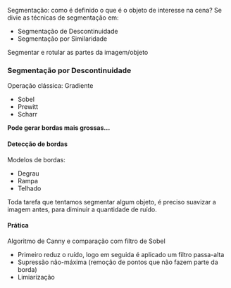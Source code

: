 
Segmentação: como é definido o que é o objeto de interesse na cena? 
Se divie as técnicas de segmentação em:
- Segmentação de Descontinuidade
- Segmentação por Similaridade

Segmentar e rotular as partes da imagem/objeto
### Segmentação por Descontinuidade

Operação clássica: Gradiente

- Sobel
- Prewitt
- Scharr

**Pode gerar bordas mais grossas...**

#### Detecção de bordas
Modelos de bordas: 
- Degrau
- Rampa
- Telhado

Toda tarefa que tentamos segmentar algum objeto, é preciso suavizar a imagem antes, para diminuir a quantidade de ruído.

#### Prática
Algoritmo de Canny e comparação com filtro de Sobel

- Primeiro reduz o ruído, logo em seguida é aplicado um filtro passa-alta
- Supressão não-máxima (remoção de pontos que não fazem parte da borda)
- Limiarização